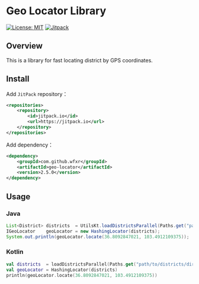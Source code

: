 # Geo Locator Library

[![License: MIT](https://img.shields.io/badge/License-MIT-yellow.svg)](https://opensource.org/licenses/MIT)
[![Jitpack](https://jitpack.io/v/wfxr/geo-locator.svg)](https://jitpack.io/#wfxr/geo-locator)

## Overview

This is a library for fast locating district by GPS coordinates.

## Install

Add `JitPack` repository：
```xml
<repositories>
    <repository>
        <id>jitpack.io</id>
        <url>https://jitpack.io</url>
    </repository>
</repositories>
```
Add dependency：
```xml
<dependency>
    <groupId>com.github.wfxr</groupId>
    <artifactId>geo-locator</artifactId>
    <version>2.5.0</version>
</dependency>
```

## Usage

### Java
``` java
List<District> districts  = UtilsKt.loadDistrictsParallel(Paths.get("path/to/districts/dir"));
IGeoLocator    geoLocator = new HashingLocator(districts);
System.out.println(geoLocator.locate(36.8092847021, 103.4912109375));
```

### Kotlin
``` kotlin
val districts  = loadDistrictsParallel(Paths.get("path/to/districts/dir"))
val geoLocator = HashingLocator(districts)
println(geoLocator.locate(36.8092847021, 103.4912109375))
```
